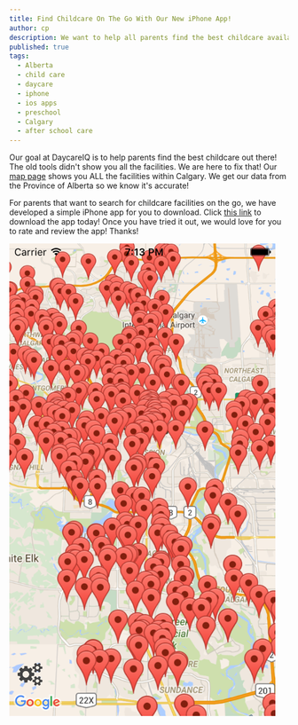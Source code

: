 ```yaml
---
title: Find Childcare On The Go With Our New iPhone App!
author: cp
description: We want to help all parents find the best childcare available, that's why we built a DaycareIQ iPhone app!  Download it today!
published: true
tags:
  - Alberta
  - child care
  - daycare
  - iphone
  - ios apps
  - preschool
  - Calgary
  - after school care
---
```

Our goal at DaycareIQ is to help parents find the best childcare out there!  The old tools didn't show you all the facilities.  We are here to fix that!  Our [map page](https://www.daycareiq.com/cities/calgary) shows you ALL the facilities within Calgary.  We get our data from the Province of Alberta so we know it's accurate!

For parents that want to search for childcare facilities on the go, we have developed a simple iPhone app for you to download.  Click [this link](https://itunes.apple.com/ca/app/child-care-finder/id1058737569?mt=8) to download the app today!  Once you have tried it out, we would love for you to rate and review the app!  Thanks!

![Screenshot from our iOS app!](https://github.com/DaycareIQ/blog.daycareiq.com/blob/gh-pages/Simulator%20Screen%20Shot%20Nov%2027%2C%202015%2C%207.13.34%20PM.png)

